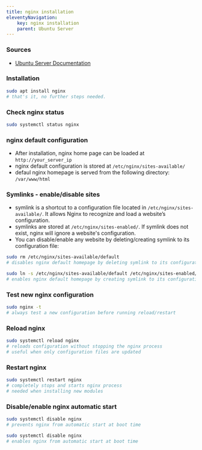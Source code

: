 ```yaml
---
title: nginx installation
eleventyNavigation:
    key: nginx installation
    parent: Ubuntu Server
---
```

### Sources
- [Ubuntu Server Documentation](https://documentation.ubuntu.com/server/how-to/web-services/install-nginx/#install-nginx)
### Installation
```bash
sudo apt install nginx
# that's it, no further steps needed. 
```
### Check nginx status
```bash
sudo systemctl status nginx
```
### nginx default configuration
- After installation, nginx home page can be loaded at `http://your_server_ip`
- nginx default configuration is stored at `/etc/nginx/sites-available/`
- defaul nginx homepage is served from the following directory: `/var/www/html`
### Symlinks - enable/disable sites
- symlink is a shortcut to a configuration file located in `/etc/nginx/sites-available/`. It allows Nginx to recognize and load a website’s configuration.
- symlinks are stored at `/etc/nginx/sites-enabled/`. If symlink does not exist, nginx will ignore a website's configuration.
- You can disable/enable any website by deleting/creating symlink to its configuration file:
```bash
sudo rm /etc/nginx/sites-available/default
# disables nginx default homepage by deleting symlink to its configuration

sudo ln -s /etc/nginx/sites-available/default /etc/nginx/sites-enabled/
# enables nginx default homepage by creating symlink to its configuration
``` 
### Test new nginx configuration
```bash
sudo nginx -t
# always test a new configuration before running reload/restart
```
### Reload nginx
```bash
sudo systemctl reload nginx
# reloads configuration without stopping the nginx process
# useful when only configuration files are updated
```
### Restart nginx
```bash
sudo systemctl restart nginx
# completely stops and starts nginx process
# needed when installing new modules 
```
### Disable/enable nginx automatic start
```bash
sudo systemctl disable nginx
# prevents nginx from automatic start at boot time

sudo systemctl disable nginx
# enables nginx from automatic start at boot time
```

